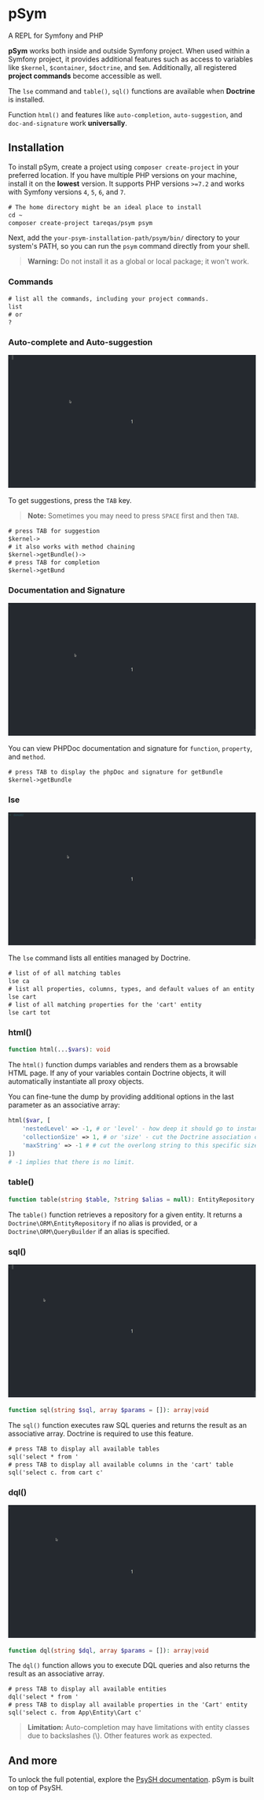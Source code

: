# pSym
A REPL for Symfony and PHP

**pSym** works both inside and outside Symfony project. When used within a Symfony project, it provides additional
features such as access to variables like `$kernel`, `$container`, `$doctrine`, and `$em`.
Additionally, all registered **project commands** become accessible as well.

The `lse` command and `table()`, `sql()` functions are available when **Doctrine** is installed.

Function `html()` and features like `auto-completion`, `auto-suggestion`, and `doc-and-signature` work **universally**.

## Installation
To install pSym, create a project using `composer create-project` in your preferred location. If you have
multiple PHP versions on your machine, install it on the **lowest** version. It supports PHP versions `>=7.2`
and works with Symfony versions `4`, `5`, `6`, and `7`.
```shell
# The home directory might be an ideal place to install
cd ~
composer create-project tareqas/psym psym
```
Next, add the `your-psym-installation-path/psym/bin/` directory to your system's PATH, so you can run the
`psym` command directly from your shell.

> **Warning:** Do not install it as a global or local package; it won't work.

### Commands
```shell
# list all the commands, including your project commands.
list
# or
?
```

### Auto-complete and Auto-suggestion
![auto-completion](docs/images/auto-completion.gif)

To get suggestions, press the `TAB` key.

> **Note:** Sometimes you may need to press `SPACE` first and then `TAB`.

```shell
# press TAB for suggestion
$kernel->
# it also works with method chaining
$kernel->getBundle()-> 
# press TAB for completion
$kernel->getBund
```

### Documentation and Signature
![documentation and signature](docs/images/doc-and-html.gif)

You can view PHPDoc documentation and signature for `function`, `property`, and `method`.
```shell
# press TAB to display the phpDoc and signature for getBundle
$kernel->getBundle 
```

### lse
![lse](docs/images/lse.gif)

The `lse` command lists all entities managed by Doctrine.
```shell
# list of of all matching tables
lse ca
# list all properties, columns, types, and default values of an entity
lse cart
# list of all matching properties for the 'cart' entity
lse cart tot
```

### html()
```php
function html(...$vars): void
```
The `html()` function dumps variables and renders them as a browsable HTML page. If any of your variables contain
Doctrine objects, it will automatically instantiate all proxy objects.

You can fine-tune the dump by providing additional options in the last parameter as an associative array:
```php
html($var, [
    'nestedLevel' => -1, # or 'level' - how deep it should go to instantiate doctrine proxy object
    'collectionSize' => 1, # or 'size' - cut the Doctrine association collection to this specific size
    'maxString' => -1 # # cut the overlong string to this specific size
])
# -1 implies that there is no limit.
```

### table()
```php
function table(string $table, ?string $alias = null): EntityRepository|QueryBuilder|void
```
The `table()` function retrieves a repository for a given entity. It returns a `Doctrine\ORM\EntityRepository`
if no alias is provided, or a `Doctrine\ORM\QueryBuilder` if an alias is specified.

### sql()
![sql](docs/images/sql.gif)

```php
function sql(string $sql, array $params = []): array|void
```
The `sql()` function executes raw SQL queries and returns the result as an associative array.
Doctrine is required to use this feature.
```shell
# press TAB to display all available tables
sql('select * from '
# press TAB to display all available columns in the 'cart' table
sql('select c. from cart c'
```

### dql()
![dql](docs/images/dql.gif)

```php
function dql(string $dql, array $params = []): array|void
```
The `dql()` function allows you to execute DQL queries and also returns the result as an associative array.
```shell
# press TAB to display all available entities
dql('select * from '
# press TAB to display all available properties in the 'Cart' entity
sql('select c. from App\Entity\Cart c'
```
> **Limitation:** Auto-completion may have limitations with entity classes due to backslashes (\\).
> Other features work as expected.

## And more
To unlock the full potential, explore the [PsySH documentation](https://psysh.org/#docs). pSym is built on top of PsySH.
